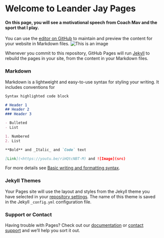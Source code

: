 # Welcome to Leander Jay Pages
####  On this page, you will see a motivational speech from Coach Mav and the sport that I play.
You can use the [editor on GitHub](https://github.com/leanderjgr/leanderjgr.github.io/edit/main/README.md) to maintain and preview the content for your website in Markdown files.
![This is an image](https://pbs.twimg.com/media/ELlDlLZUcAAIOzV.jpg:large)

Whenever you commit to this repository, GitHub Pages will run [Jekyll](https://jekyllrb.com/) to rebuild the pages in your site, from the content in your Markdown files.

### Markdown

Markdown is a lightweight and easy-to-use syntax for styling your writing. It includes conventions for

```markdown
Syntax highlighted code block

# Header 1
## Header 2
### Header 3

- Bulleted
- List

1. Numbered
2. List

**Bold** and _Italic_ and `Code` text

[Link](<https://youtu.be/riHQtcNBT-M) and ![Image](src)
```

For more details see [Basic writing and formatting syntax](https://docs.github.com/en/github/writing-on-github/getting-started-with-writing-and-formatting-on-github/basic-writing-and-formatting-syntax).

### Jekyll Themes

Your Pages site will use the layout and styles from the Jekyll theme you have selected in your [repository settings](https://github.com/leanderjgr/leanderjgr.github.io/settings/pages). The name of this theme is saved in the Jekyll `_config.yml` configuration file.

### Support or Contact

Having trouble with Pages? Check out our [documentation](https://docs.github.com/categories/github-pages-basics/) or [contact support](https://support.github.com/contact) and we’ll help you sort it out.
